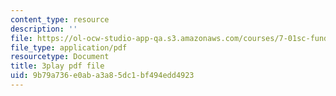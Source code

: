 ```yaml
---
content_type: resource
description: ''
file: https://ol-ocw-studio-app-qa.s3.amazonaws.com/courses/7-01sc-fundamentals-of-biology-fall-2011/9b79a736e0aba3a85dc1bf494edd4923_qY0ixUWJx0g.pdf
file_type: application/pdf
resourcetype: Document
title: 3play pdf file
uid: 9b79a736-e0ab-a3a8-5dc1-bf494edd4923
---
```

